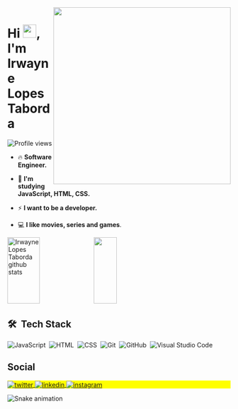 <img align="right" height="400em" src=https://raw.githubusercontent.com/gist/irwaynetaborda/ec62d754f799d32af8586407eb31745c/raw/e599f50623e8274c8dd86f446ffb67be54eecf59/githubcard.svg/>
<h1 align="left">Hi <img src="https://raw.githubusercontent.com/kaueMarques/kaueMarques/master/hi.gif" height="30px">, I'm Irwayne Lopes Taborda</h1>
<p align="left"> <img src="https://komarev.com/ghpvc/?username=irwaynetaborda&color=yellow" alt="Profile views" /> </p>

- 🔥 **Software Engineer.**

- 💬 **I'm studying JavaScript, HTML, CSS.**

- ⚡ **I want to be a developer.**

- 💻 **I like movies, series and games**.

<div align="left">  
  <img width="38%" height="150px" src="https://github-readme-stats.vercel.app/api?username=irwaynetaborda&show_icons=true&count_private=true&hide_border=true&title_color=00bfbf&icon_color=00bfbf&text_color=c9d1d9&bg_color=0d1117" alt="Irwayne Lopes Taborda github stats" /> 
  <img width="32%" height="150px" src="https://github-readme-stats.vercel.app/api/top-langs/?username=irwaynetaborda&layout=compact&hide_border=true&title_color=00bfbf&text_color=00bfbf&bg_color=0d1117" />
</div>

## 🛠 &nbsp;Tech Stack

![JavaScript](https://img.shields.io/badge/-JavaScript-05122A?style=flat&logo=javascript)&nbsp;
![HTML](https://img.shields.io/badge/-HTML-05122A?style=flat&logo=HTML5)&nbsp;
![CSS](https://img.shields.io/badge/-CSS-05122A?style=flat&logo=CSS3&logoColor=1572B6)&nbsp;
![Git](https://img.shields.io/badge/-Git-05122A?style=flat&logo=git)&nbsp;
![GitHub](https://img.shields.io/badge/-GitHub-05122A?style=flat&logo=github)&nbsp;
![Visual Studio Code](https://img.shields.io/badge/-Visual%20Studio%20Code-05122A?style=flat&logo=visual-studio-code&logoColor=007ACC)&nbsp;
<!--
![React](https://img.shields.io/badge/-React-05122A?style=flat&logo=react)&nbsp;
![Git](https://img.shields.io/badge/-Git-05122A?style=flat&logo=git)&nbsp;
![Markdown](https://img.shields.io/badge/-Markdown-05122A?style=flat&logo=markdown)&nbsp;
![PostgreSQL](https://img.shields.io/badge/-PostgreSQL-05122A?style=flat&logo=postgresql)&nbsp;
![SQLite](https://img.shields.io/badge/-SQLite-05122A?style=flat&logo=sqlite)&nbsp;
-->

## Social

<p align="left" style="background:yellow">
<a href="https://twitter.com/IrwayneTaborda" target="_blank">
  <img align="center" src="https://img.shields.io/badge/-irwaynetaborda-05122A?style=flat&logo=twitter" alt="twitter"/>  
</a>
<a href="https://www.linkedin.com/in/irwaynetaborda/" target="_blank">
  <img align="center" src="https://img.shields.io/badge/-irwaynetaborda-05122A?style=flat&logo=linkedin" alt="linkedin"/>
</a>
<a href="https://instagram.com/tabordafx" target="_blank">
 <img align="center" src="https://img.shields.io/badge/-tabordafx-05122A?style=flat&logo=instagram" alt="instagram"/>
</a>
</p>

![Snake animation](https://github.com/danielbped/danielbped/blob/output/github-contribution-grid-snake.svg)

